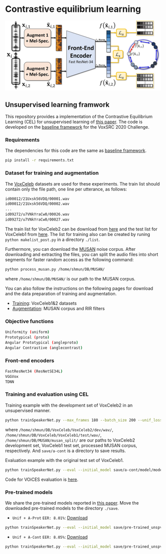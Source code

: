 # Contrastive equilibrium learning

<img src="./img/cel.jpg" width="650">

## Unsupervised learning framwork
This repository provides a implementation of the Contrastive Equilibrium Learning (CEL) for unsupervised learning of [this paper](https://arxiv.org/abs/2010.11433).
The code is developed on the [baseline framework](https://github.com/joonson/voxceleb_unsupervised) for the VoxSRC 2020 Challenge.


### Requirements
The dependencies for this code are the same as [baseline framework](https://github.com/joonson/voxceleb_unsupervised).
```bash
pip install -r requirements.txt
```


### Dataset for training and augmentation
The [VoxCeleb](http://www.robots.ox.ac.uk/~vgg/data/voxceleb/) datasets are used for these experiments.
The train list should contain only the file path, one line per utterance, as follows:
```bash
id00012/21Uxsk56VDQ/00001.wav
id00012/21Uxsk56VDQ/00002.wav
...
id09272/u7VNkYraCw0/00026.wav
id09272/u7VNkYraCw0/00027.wav
```
The train list for VoxCeleb2 can be download from [here](https://drive.google.com/file/d/1K9qpPNqhH4Ib3rqz6sFBUbrDLXGc8Tg7/view?usp=sharing) and the test list for VoxCeleb1 from [here](https://drive.google.com/file/d/1Lfb0bJAbE2zSCXfhLhJUQxDgro_mHRiq/view?usp=sharing).
The list for training also can be created by runing `python makelist_post.py` in a directory `./list`.

Furthermore, you can download the [MUSAN](https://www.openslr.org/17/) noise corpus.
After downloading and extracting the files, you can split the audio files into short segments for faster random access as the following command:
```bash
python process_musan.py /home/shmun/DB/MUSAN/
```
where `/home/shmun/DB/MUSAN/` is our path to the MUSAN corpus.

You can also follow the instructions on the following pages for download and the data preparation of training and augmentation.
+ [Training](https://github.com/clovaai/voxceleb_trainer): VoxCeleb1&2 datasets
+ [Augmentation](https://github.com/joonson/voxceleb_unsupervised): MUSAN corpus and RIR filters


### Objective functions
```bash
Uniformity (uniform)
Prototypical (proto)
Angular Prototypical (angleproto)
Angular Contrastive (anglecontrast)
```


### Front-end encoders
```bash
FastResNet34 (ResNetSE34L)
VGGVox
TDNN
```


### Training and evaluation using CEL
Training example with the development set of VoxCeleb2 in an unsupervised manner.
```bash
python trainSpeakerNet.py --max_frames 180 --batch_size 200 --unif_loss uniform --sim_loss anglecontrast --augment_anchor --augment_type 3 --save_path save/a-cont --train_list list/train_vox2.txt --test_list list/test_vox1.txt --train_path /home/shmun/DB/VoxCeleb/VoxCeleb2/dev/wav/ --test_path /home/shmun/DB/VoxCeleb/VoxCeleb1/test/wav/ --musan_path /home/shmun/DB/MUSAN/musan_split/
```
where `/home/shmun/DB/VoxCeleb/VoxCeleb2/dev/wav/`, `/home/shmun/DB/VoxCeleb/VoxCeleb1/test/wav/`, `/home/shmun/DB/MUSAN/musan_split/` are our paths to VoxCeleb2 development set, VoxCeleb1 test set, processed MUSAN corpus, respectively. And `save/a-cont` is a directory to save results.

Evaluation example with the original test set of VoxCeleb1.
```bash
python trainSpeakerNet.py --eval --initial_model save/a-cont/model/model000000001.model --test_list list/test_vox1.txt --test_path /home/shmun/DB/VoxCeleb/VoxCeleb1/test/wav/
```
Code for VOiCES evaluation is [here](https://github.com/msh9184/contrastive-equilibrium-learning/tree/master/eval_VOiCES).


### Pre-trained models
We share the pre-trained models reported in [this paper](https://arxiv.org/abs/2010.11433). Move the downloaded pre-trained models to the directory `./save`.

+ `Unif + A-Prot` `EER: 8.01%`: [Download](https://drive.google.com/file/d/1j1gFZ52a10UT6EpT_HqahbEbq2zp97cT/view?usp=sharing)
```bash
python trainSpeakerNet.py --eval --initial_model save/pre-trained_unspv_unif-a-prot.model --test_list list/test_vox1.txt --test_path /home/shmun/DB/VoxCeleb/VoxCeleb1/test/wav/
```

+ `Unif + A-Cont` `EER: 8.05%`: [Download](https://drive.google.com/file/d/1RZdAU6efbRSmUsIwqW0Q_mpEwdAbm7xY/view?usp=sharing)
```bash
python trainSpeakerNet.py --eval --initial_model save/pre-trained_unspv_unif-a-cont.model --test_list list/test_vox1.txt --test_path /home/shmun/DB/VoxCeleb/VoxCeleb1/test/wav/
```
